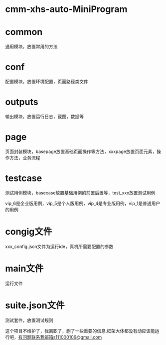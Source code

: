 # cmm-xhs-auto-MiniProgram

# common
通用模块，放置常用的方法
# conf
配置模块，放置环境配置，页面路径类文件
# outputs
输出模块，放置运行日志，截图，数据等
# page
页面封装模块，basepage放置基础页面操作等方法，xxxpage放置页面元素，操作方法，业务流程
# testcase
测试用例模块，basecase放置基础用例的前置后置等，test_xxx放置测试用例

vip_6是企业版用例，vip_5是个人版用例，vip_4是专业版用例，vip_1是普通用户的用例
# congig文件
xxx_config.json文件为运行ide，真机所需要配置的参数
# main文件
运行文件
# suite.json文件
测试套件，放置测试规则

这个项目不维护了，我离职了，删了一些重要的信息,框架大体都没有动应该能运行吧，有问题联系我邮箱s111000106@gmail.com


